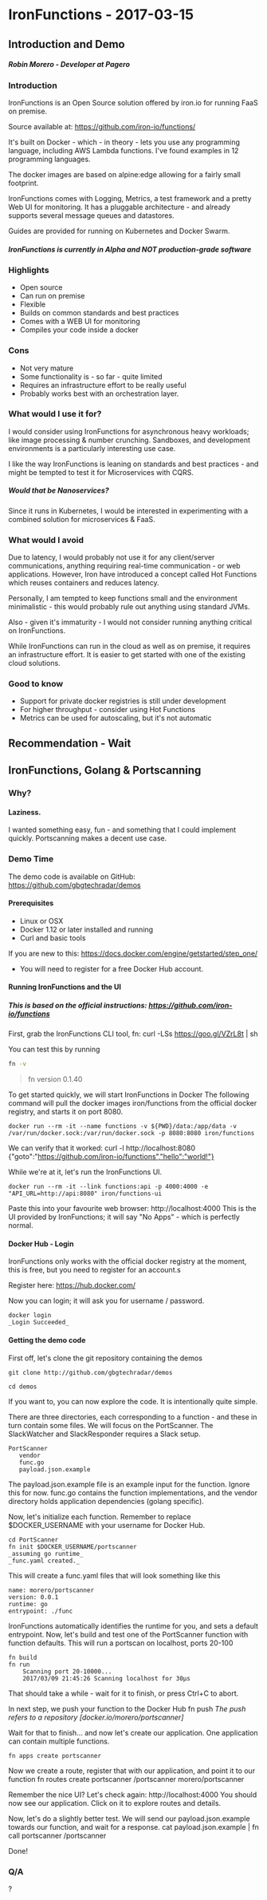 # IronFunctions - 2017-03-15
## Introduction and Demo
##### Robin Morero - Developer at Pagero

### Introduction
IronFunctions is an Open Source solution offered by iron.io for running FaaS on premise.

Source available at: https://github.com/iron-io/functions/

It's built on Docker - which  - in theory - lets you use any programming language, including AWS Lambda functions.
I've found examples in 12 programming languages.


The docker images are based on alpine:edge allowing for a fairly small footprint.

IronFunctions comes with Logging, Metrics, a test framework and a pretty Web UI for monitoring.
It has a pluggable architecture - and already supports several message queues and datastores.


Guides are provided for running on Kubernetes and Docker Swarm.

##### IronFunctions is currently in Alpha and NOT production-grade software



### Highlights
- Open source
- Can run on premise
- Flexible
- Builds on common standards and best practices
- Comes with a WEB UI for monitoring
- Compiles your code inside a docker

### Cons
- Not very mature
- Some functionality is - so far - quite limited
- Requires an infrastructure effort to be really useful
- Probably works best with an orchestration layer.

### What would I use it for?

I would consider using IronFunctions for asynchronous heavy workloads; like image processing & number crunching.
Sandboxes, and development environments is a particularly interesting use case.

I like the way IronFunctions is leaning on standards and best practices - and might be tempted to test it for Microservices with CQRS.
##### Would that be Nanoservices?

Since it runs in Kubernetes, I would be interested in experimenting with a combined solution for microservices & FaaS.


### What would I avoid


Due to latency, I would probably not use it for any client/server communications, anything requiring real-time communication - or web applications.
However, Iron have introduced a concept called Hot Functions which reuses containers and reduces latency.

Personally, I am tempted to keep functions small and the environment minimalistic - this would probably rule out anything using standard JVMs.

Also - given it's immaturity - I would not consider running anything critical on IronFunctions.

While IronFunctions can run in the cloud as well as on premise, it requires an infrastructure effort. It is easier to get started with one of the existing cloud solutions.


### Good to know

- Support for private docker registries is still under development
- For higher throughput - consider using Hot Functions
- Metrics can be used for autoscaling, but it's not automatic


## Recommendation - Wait


## IronFunctions, Golang &  Portscanning

### Why?

#### Laziness. 

I wanted something easy, fun - and something that I could implement quickly.
Portscanning makes a decent use case.



### Demo Time

The demo code is available on GitHub: https://github.com/gbgtechradar/demos

#### Prerequisites

- Linux or OSX 
- Docker 1.12 or later installed and running
- Curl and basic tools

If you are new to this: https://docs.docker.com/engine/getstarted/step_one/

- You will need to register for a free Docker Hub account.



#### Running IronFunctions and the UI

##### This is based on the official instructions: https://github.com/iron-io/functions

First, grab the IronFunctions CLI tool, fn:
    curl -LSs https://goo.gl/VZrL8t | sh

You can test this by running
```bash
fn -v
```
> fn version 0.1.40


To get started quickly, we will start IronFunctions in Docker
The following command will pull the docker images iron/functions from the official docker registry, and starts it on port 8080.

    docker run --rm -it --name functions -v ${PWD}/data:/app/data -v /var/run/docker.sock:/var/run/docker.sock -p 8080:8080 iron/functions

We can verify that it worked:
    curl -l http://localhost:8080
        {"goto":"https://github.com/iron-io/functions","hello":"world!"}


While we're at it, let's run the IronFunctions UI.

    docker run --rm -it --link functions:api -p 4000:4000 -e "API_URL=http://api:8080" iron/functions-ui

Paste this into your favourite web browser: http://localhost:4000
This is the UI provided by IronFunctions; it will say "No Apps" - which is perfectly normal.


#### Docker Hub - Login

IronFunctions only works with the official docker registry at the moment, this is free, but you need to register for an account.s

Register here:  https://hub.docker.com/ 

Now you can login; it will ask you for username / password.

    docker login 
    _Login Succeeded_



#### Getting the demo code

First off, let's clone the git repository containing the demos

    git clone http://github.com/gbgtechradar/demos

    cd demos


If you want to, you can now explore the code. It is intentionally quite simple.

There are three directories, each corresponding to a function - and these in turn contain some files.
We will focus on the PortScanner. The SlackWatcher and SlackResponder requires a Slack setup.

    PortScanner
       vendor
       func.go
       payload.json.example

The payload.json.example file is an example input for the function. Ignore this for now.
func.go contains the function implementations, and the vendor directory holds application dependencies (golang specific).


Now, let's initialize each function. Remember to replace $DOCKER_USERNAME with your username for Docker Hub.

    cd PortScanner
    fn init $DOCKER_USERNAME/portscanner 
    _assuming go runtime_
    _func.yaml created._


This will create a func.yaml files that will look something like this

    name: morero/portscanner
    version: 0.0.1
    runtime: go
    entrypoint: ./func


IronFunctions automatically identifies the runtime for you, and sets a default entrypoint. Now, let's build and test one of the PortScanner function with function defaults.
This will run a portscan on localhost, ports 20-100

    fn build
    fn run 
        Scanning port 20-10000...
        2017/03/09 21:45:26 Scanning localhost for 30µs

That should take a while - wait for it to finish, or press Ctrl+C to abort.


In next step, we push your function to the Docker Hub
    fn push
    _The push refers to a repository [docker.io/morero/portscanner]_

Wait for that to finish... and now let's create our application. One application can contain multiple functions.

    fn apps create portscanner

Now we create a route, register that with our application, and point it to our function
    fn routes create portscanner /portscanner morero/portscanner

Remember the nice UI? Let's check again: http://localhost:4000
You should now see our application. Click on it to explore routes and details.

Now, let's do a slightly better test. We will send our payload.json.example towards our function, and wait for a response.
    cat payload.json.example | fn call portscanner /portscanner

Done!




### Q/A

?
